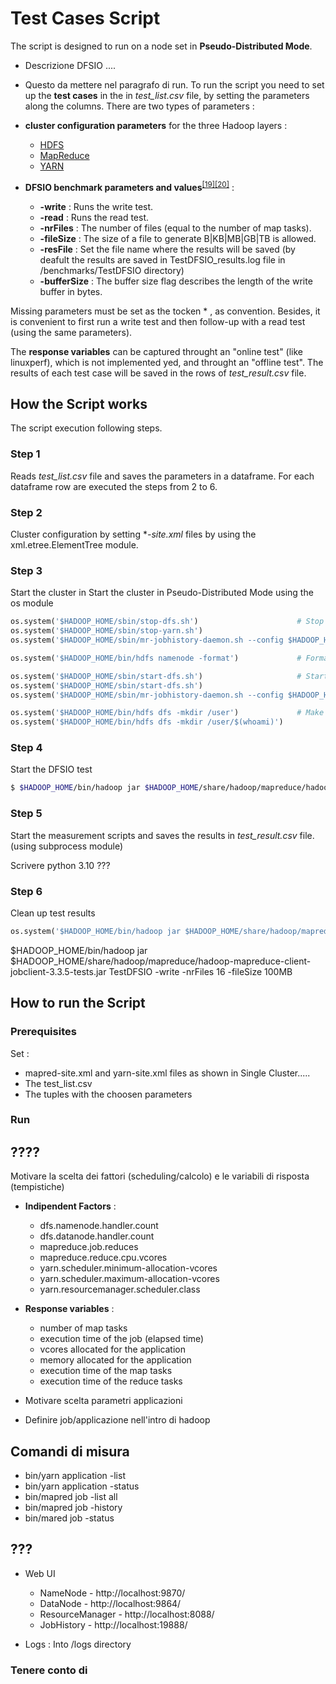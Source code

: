 # Test Cases Script
The script is designed to run on a node set in **Pseudo-Distributed Mode**. 

* Descrizione DFSIO ....

* Questo da mettere nel paragrafo di run. To run the script you need to set up the **test cases** in the in *test_list.csv* file, by setting the parameters along the columns. There are two types of parameters :
* **cluster configuration parameters** for the three Hadoop layers :
    * [HDFS](Parameters.md#hdfsparanalysis)
    * [MapReduce](Parameters.md#maprredparanalysis)
    * [YARN](Parameters.md#yarnparanalysis)
* **DFSIO benchmark parameters and values**<sup>[[19]](References.md#dfsio)</sup><sup>[[20]](References.md#benchmark)</sup> :
  * **-write** : Runs the write test.
  * **-read** : Runs the read test. 
  * **-nrFiles** : The number of files (equal to the number of map tasks).
  * **-fileSize** : The size of a file to generate B|KB|MB|GB|TB is allowed.
  * **-resFile** : Set the file name where the results will be saved (by deafult the results are saved in TestDFSIO_results.log file in /benchmarks/TestDFSIO directory)
  * **-bufferSize** : The buffer size flag describes the length of the write buffer in bytes.

Missing parameters must be set as the tocken * , as convention. Besides, it is convenient to first run a write test and then follow-up with a read test (using the same parameters).

The **response variables** can be captured throught an "online test" (like linuxperf), which is not implemented yed, and throught an "offline test". The results of each test case will be saved in the rows of *test_result.csv* file.


## How the Script works <a name="scriptwork"></a>
The script execution following steps.

### Step 1
Reads *test_list.csv* file and saves the parameters in a dataframe. For each dataframe row are executed the steps from 2 to 6.

### Step 2
Cluster configuration by setting **-site.xml* files by using the xml.etree.ElementTree module.

### Step 3
Start the cluster in Start the cluster in Pseudo-Distributed Mode using the os module
```python
os.system('$HADOOP_HOME/sbin/stop-dfs.sh')                      # Stop HDFS deamons,YARN deamons and JobHistoryServer
os.system('$HADOOP_HOME/sbin/stop-yarn.sh')
os.system('$HADOOP_HOME/sbin/mr-jobhistory-daemon.sh --config $HADOOP_HOME/etc/hadoop stop historyserver')

os.system('$HADOOP_HOME/bin/hdfs namenode -format')             # Format the filesystem

os.system('$HADOOP_HOME/sbin/start-dfs.sh')                     # Start hdfs and yarn deamons 
os.system('$HADOOP_HOME/sbin/start-dfs.sh')
os.system('$HADOOP_HOME/sbin/mr-jobhistory-daemon.sh --config $HADOOP_HOME/etc/hadoop start historyserver')

os.system('$HADOOP_HOME/bin/hdfs dfs -mkdir /user')             # Make the HDFS directories required to execute MapReduce jobs
os.system('$HADOOP_HOME/bin/hdfs dfs -mkdir /user/$(whoami)')
```

### Step 4 
Start the DFSIO test
```bash
$ $HADOOP_HOME/bin/hadoop jar $HADOOP_HOME/share/hadoop/mapreduce/hadoop-*test*.jar TestDFSIO -read | -write [-nrFiles N] [-fileSize MB] [-resFile resultFileName] [-bufferSize Bytes]
```

### Step 5
Start the measurement scripts and saves the results in *test_result.csv* file. (using subprocess module)

Scrivere python 3.10 ???

### Step 6
Clean up test results
```python
os.system('$HADOOP_HOME/bin/hadoop jar $HADOOP_HOME/share/hadoop/mapreduce/hadoop-mapreduce-client-jobclient-3.3.5-tests.jar TestDFSIO -clean')
```

$HADOOP_HOME/bin/hadoop jar $HADOOP_HOME/share/hadoop/mapreduce/hadoop-mapreduce-client-jobclient-3.3.5-tests.jar TestDFSIO -write -nrFiles 16 -fileSize 100MB


## How to run the Script <a name="scriptrun"></a>
### Prerequisites
Set : 
* mapred-site.xml and yarn-site.xml files as shown in Single Cluster.....
* The test_list.csv
* The tuples with the choosen parameters

### Run


## ????
Motivare la scelta dei fattori (scheduling/calcolo) e le variabili di risposta (tempistiche)
* **Indipendent Factors** : 
  * dfs.namenode.handler.count
  * dfs.datanode.handler.count
  * mapreduce.job.reduces
  * mapreduce.reduce.cpu.vcores
  * yarn.scheduler.minimum-allocation-vcores
  * yarn.scheduler.maximum-allocation-vcores
  * yarn.resourcemanager.scheduler.class
* **Response variables** : 
  * number of map tasks
  * execution time of the job (elapsed time)
  * vcores allocated for the application
  * memory allocated for the application
  * execution time of the map tasks
  * execution time of the reduce tasks

* Motivare scelta parametri applicazioni
* Definire job/applicazione nell'intro di hadoop

## Comandi di misura
* bin/yarn application -list
* bin/yarn application -status <appID>
* bin/mapred job -list all
* bin/mapred job -history <jobID>
* bin/mared job -status <jobID>


## ???
* Web UI
  * NameNode - http://localhost:9870/
  * DataNode -  http://localhost:9864/
  * ResourceManager - http://localhost:8088/
  * JobHistory - http://localhost:19888/
     
* Logs : Into /logs directory


### Tenere conto di 
<?xml-stylesheet type="text/xsl" href="configuration.xsl"?>